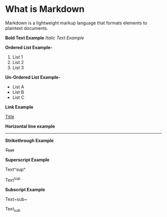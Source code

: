 
# What is Markdown

Markdown is a lightweight markup language that formats elements to plaintext documents.

**Bold Text Example**
*Italic Text Example*

**Ordered List Example-**

1. List 1
2. List 2
3. List 3

**Un-Ordered List Example-**

-  List A
-  List B
-  List C

**Link Example**

[Title](URL)

**Horizontal line example**

---

**Strikethrough Example**

~~Text~~

**Superscript Example**

Text^sup^

Text<sup>sup</sup>

**Subscript Example**

Text~sub~

Text<sub>sub</sub>


